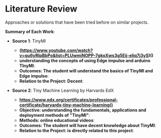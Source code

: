 # Literature Review

Approaches or solutions that have been tried before on similar projects.

**Summary of Each Work**:

- **Source 1**: TinyMl

  - **(https://www.youtube.com/watch?v=qu6yRlpBbPo&list=PLUwmiNOPP-7gkoXws3g5Eij-eIiq7j3yS)()**
  - **understanding the concepts of using Edge impulse and arduino TInyMl**:
  - **Outcomes:  The student will understand the basics of TinyMl and Edge impulse**:
  - **Relation to the Project: Decent**:

- **Source 2**: Tiny Machine Learning by Harvards EdX

  - **https://www.edx.org/certificates/professional-certificate/harvardx-tiny-machine-learning()**
  - **Objective: understanding the fundamentals, applications and deployment methods of "TinyMl"**:
  - **Methods: online educational videos**:
  - **Outcomes: The student will have decent knowledge about TinyMl**:
  - **Relation to the Project: is directly related to this project**:
